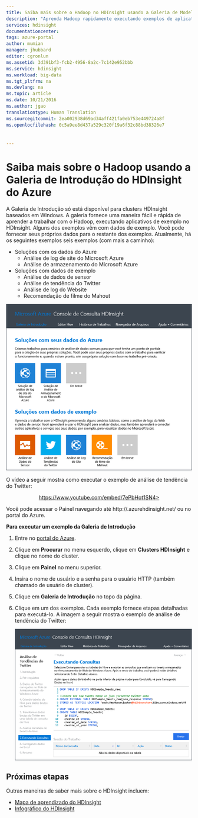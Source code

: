 ```yaml
---
title: Saiba mais sobre o Hadoop no HDInsight usando a Galeria de Modelos | Microsoft Docs
description: "Aprenda Hadoop rapidamente executando exemplos de aplicativos na galeria de introdução do HDInsight. Use dados de exemplo ou forneça seus próprios dados."
services: hdinsight
documentationcenter: 
tags: azure-portal
author: mumian
manager: jhubbard
editor: cgronlun
ms.assetid: 3d391bf3-fcb2-4956-8a2c-7c142e952bbb
ms.service: hdinsight
ms.workload: big-data
ms.tgt_pltfrm: na
ms.devlang: na
ms.topic: article
ms.date: 10/21/2016
ms.author: jgao
translationtype: Human Translation
ms.sourcegitcommit: 2ea002938d69ad34aff421fa0eb753e449724a8f
ms.openlocfilehash: 0c5a9ee8d437a529c320f19a6f32c88bd38326e7


---
```

# <a name="learn-hadoop-by-using-the-azure-hdinsight-getting-started-gallery"></a>Saiba mais sobre o Hadoop usando a Galeria de Introdução do HDInsight do Azure
A Galeria de Introdução só está disponível para clusters HDInsight baseados em Windows. A galeria fornece uma maneira fácil e rápida de aprender a trabalhar com o Hadoop, executando aplicativos de exemplo no HDInsight. Alguns dos exemplos vêm com dados de exemplo. Você pode fornecer seus próprios dados para o restante dos exemplos. Atualmente, há os seguintes exemplos seis exemplos (com mais a caminho):

* Soluções com os dados do Azure
  * Análise de log de site do Microsoft Azure
  * Análise de armazenamento do Microsoft Azure
* Soluções com dados de exemplo
  * Análise de dados de sensor
  * Análise de tendência do Twitter
  * Análise de log do Website
  * Recomendação de filme do Mahout

![Soluções de Hadoop do HDInsight, Storm e Galeria de Introdução ao HBase, incluindo dados de exemplo.][hdinsight.sample.gallery]

O vídeo a seguir mostra como executar o exemplo de análise de tendência do Twitter:

<center><a href="https://www.youtube.com/embed/7ePbHot1SN4">https://www.youtube.com/embed/7ePbHot1SN4></a></center>

Você pode acessar o Painel navegando até http://<YourHDInsightClusterName>.azurehdinsight.net/ ou no portal do Azure.

**Para executar um exemplo da Galeria de Introdução**

1. Entre no [portal do Azure][azure.portal].
2. Clique em **Procurar** no menu esquerdo, clique em **Clusters HDInsight** e clique no nome do cluster.
3. Clique em **Painel** no menu superior.
4. Insira o nome de usuário e a senha para o usuário HTTP (também chamado de usuário de cluster).
5. Clique em **Galeria de Introdução** no topo da página.
6. Clique em um dos exemplos. Cada exemplo fornece etapas detalhadas para executá-lo. A imagem a seguir mostra o exemplo de análise de tendência do Twitter:
   
    ![Exemplo de análise de tendência de Twitter do HDInsight][hdinsight.twitter.sample]

## <a name="next-steps"></a>Próximas etapas
Outras maneiras de saber mais sobre o HDInsight incluem:

* [Mapa de aprendizado do HDInsight][hdinsight.learn.map]
* [Infográfico do HDInsight][hdinsight.infographic]

<!--Image references-->
[hdinsight.sample.gallery]: ./media/hdinsight-learn-hadoop-use-sample-gallery/HDInsight-Getting-Started-Gallery.png
[hdinsight.twitter.sample]: ./media/hdinsight-learn-hadoop-use-sample-gallery/HDInsight-Twitter-Trend-Analysis-sample.png

<!--Link references-->
[hdinsight.learn.map]: https://azure.microsoft.com/documentation/learning-paths/hdinsight-self-guided-hadoop-training/
[hdinsight.infographic]: http://go.microsoft.com/fwlink/?linkid=523960
[azure.portal]:https://portal.azure.com



<!--HONumber=Nov16_HO3-->


